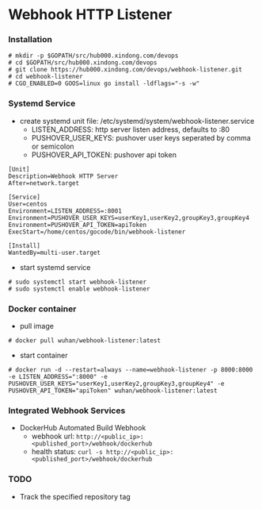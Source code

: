 Webhook HTTP Listener
====

### Installation
```
# mkdir -p $GOPATH/src/hub000.xindong.com/devops
# cd $GOPATH/src/hub000.xindong.com/devops
# git clone https://hub000.xindong.com/devops/webhook-listener.git
# cd webhook-listener
# CGO_ENABLED=0 GOOS=linux go install -ldflags="-s -w"
```

### Systemd Service
- create systemd unit file: /etc/systemd/system/webhook-listener.service
  - LISTEN_ADDRESS: http server listen address, defaults to :80
  - PUSHOVER_USER_KEYS: pushover user keys seperated by comma or semicolon
  - PUSHOVER_API_TOKEN: pushover api token

```
[Unit]
Description=Webhook HTTP Server
After=network.target

[Service]
User=centos
Environment=LISTEN_ADDRESS=:8001
Environment=PUSHOVER_USER_KEYS=userKey1,userKey2,groupKey3,groupKey4
Environment=PUSHOVER_API_TOKEN=apiToken
ExecStart=/home/centos/gocode/bin/webhook-listener

[Install]
WantedBy=multi-user.target
```

- start systemd service
```
# sudo systemctl start webhook-listener
# sudo systemctl enable webhook-listener
```

### Docker container
- pull image
```
# docker pull wuhan/webhook-listener:latest
```

- start container
```
# docker run -d --restart=always --name=webhook-listener -p 8000:8000 -e LISTEN_ADDRESS=":8000" -e PUSHOVER_USER_KEYS="userKey1,userKey2,groupKey3,groupKey4" -e PUSHOVER_API_TOKEN="apiToken" wuhan/webhook-listener:latest
```

### Integrated Webhook Services
- DockerHub Automated Build Webhook
  - webhook url: `http://<public_ip>:<published_port>/webhook/dockerhub`
  - health status: `curl -s http://<public_ip>:<published_port>/webhook/dockerhub`

### TODO
- Track the specified repository tag
